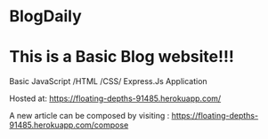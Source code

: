 # BlogDaily

# This is a Basic Blog website!!!

Basic JavaScript /HTML /CSS/ Express.Js  Application

Hosted at: https://floating-depths-91485.herokuapp.com/

A new article can be composed by visiting : https://floating-depths-91485.herokuapp.com/compose

